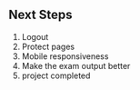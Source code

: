 ## Next Steps

1. Logout
2. Protect pages
3. Mobile responsiveness
4. Make the exam output better
5. project completed
